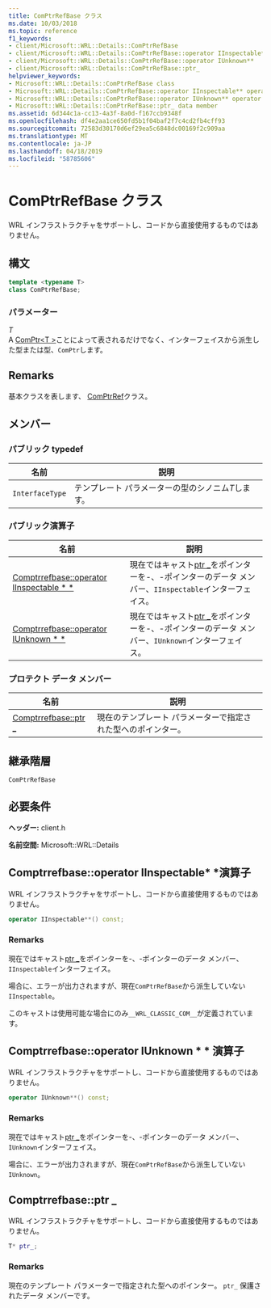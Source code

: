 ```yaml
---
title: ComPtrRefBase クラス
ms.date: 10/03/2018
ms.topic: reference
f1_keywords:
- client/Microsoft::WRL::Details::ComPtrRefBase
- client/Microsoft::WRL::Details::ComPtrRefBase::operator IInspectable**
- client/Microsoft::WRL::Details::ComPtrRefBase::operator IUnknown**
- client/Microsoft::WRL::Details::ComPtrRefBase::ptr_
helpviewer_keywords:
- Microsoft::WRL::Details::ComPtrRefBase class
- Microsoft::WRL::Details::ComPtrRefBase::operator IInspectable** operator
- Microsoft::WRL::Details::ComPtrRefBase::operator IUnknown** operator
- Microsoft::WRL::Details::ComPtrRefBase::ptr_ data member
ms.assetid: 6d344c1a-cc13-4a3f-8a0d-f167ccb9348f
ms.openlocfilehash: df4e2aa1ce650fd5b1f04baf2f7c4cd2fb4cff93
ms.sourcegitcommit: 72583d30170d6ef29ea5c6848dc00169f2c909aa
ms.translationtype: MT
ms.contentlocale: ja-JP
ms.lasthandoff: 04/18/2019
ms.locfileid: "58785606"
---
```

# <a name="comptrrefbase-class"></a>ComPtrRefBase クラス

WRL インフラストラクチャをサポートし、コードから直接使用するものではありません。

## <a name="syntax"></a>構文

```cpp
template <typename T>
class ComPtrRefBase;
```

### <a name="parameters"></a>パラメーター

*T*<br/>
A [ComPtr\<T >](comptr-class.md)ことによって表されるだけでなく、インターフェイスから派生した型または型、`ComPtr`します。

## <a name="remarks"></a>Remarks

基本クラスを表します、 [ComPtrRef](comptrref-class.md)クラス。

## <a name="members"></a>メンバー

### <a name="public-typedefs"></a>パブリック typedef

名前            | 説明
--------------- | -------------------------------------------------
`InterfaceType` | テンプレート パラメーターの型のシノニム*T*します。

### <a name="public-operators"></a>パブリック演算子

名前                                                                       | 説明
-------------------------------------------------------------------------- | -----------------------------------------------------------------------------------------------------
[Comptrrefbase::operator IInspectable * *](#operator-iinspectable-star-star) | 現在ではキャスト[ptr _](#ptr)をポインターを-、-ポインターのデータ メンバー、`IInspectable`インターフェイス。
[Comptrrefbase::operator IUnknown * *](#operator-iunknown-star-star)         | 現在ではキャスト[ptr _](#ptr)をポインターを-、-ポインターのデータ メンバー、`IUnknown`インターフェイス。

### <a name="protected-data-members"></a>プロテクト データ メンバー

名前                        | 説明
--------------------------- | ----------------------------------------------------------------
[Comptrrefbase::ptr _](#ptr) | 現在のテンプレート パラメーターで指定された型へのポインター。

## <a name="inheritance-hierarchy"></a>継承階層

`ComPtrRefBase`

## <a name="requirements"></a>必要条件

**ヘッダー:** client.h

**名前空間:** Microsoft::WRL::Details

## <a name="operator-iinspectable-star-star"></a>Comptrrefbase::operator IInspectable\* \*演算子

WRL インフラストラクチャをサポートし、コードから直接使用するものではありません。

```cpp
operator IInspectable**() const;
```

### <a name="remarks"></a>Remarks

現在ではキャスト[ptr _](#ptr)をポインターを-、-ポインターのデータ メンバー、`IInspectable`インターフェイス。

場合に、エラーが出力されますが、現在`ComPtrRefBase`から派生していない`IInspectable`。

このキャストは使用可能な場合にのみ`__WRL_CLASSIC_COM__`が定義されています。

## <a name="operator-iunknown-star-star"></a>Comptrrefbase::operator IUnknown * * 演算子

WRL インフラストラクチャをサポートし、コードから直接使用するものではありません。

```cpp
operator IUnknown**() const;
```

### <a name="remarks"></a>Remarks

現在ではキャスト[ptr _](#ptr)をポインターを-、-ポインターのデータ メンバー、`IUnknown`インターフェイス。

場合に、エラーが出力されますが、現在`ComPtrRefBase`から派生していない`IUnknown`。

## <a name="ptr"></a>Comptrrefbase::ptr _

WRL インフラストラクチャをサポートし、コードから直接使用するものではありません。

```cpp
T* ptr_;
```

### <a name="remarks"></a>Remarks

現在のテンプレート パラメーターで指定された型へのポインター。 `ptr_` 保護されたデータ メンバーです。

